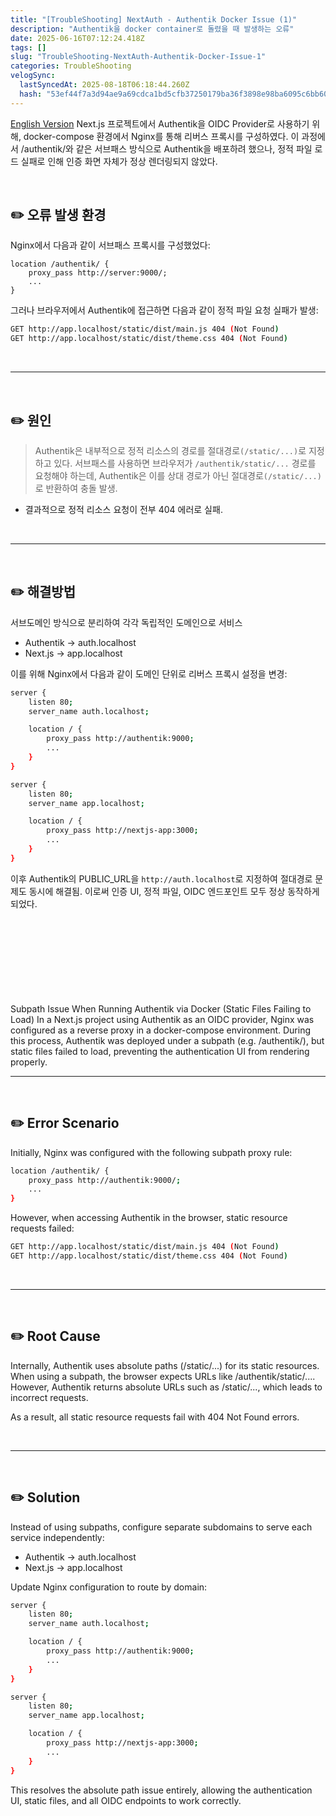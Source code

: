 ```yaml
---
title: "[TroubleShooting] NextAuth - Authentik Docker Issue (1)"
description: "Authentik을 docker container로 돌렸을 때 발생하는 오류"
date: 2025-06-16T07:12:24.418Z
tags: []
slug: "TroubleShooting-NextAuth-Authentik-Docker-Issue-1"
categories: TroubleShooting
velogSync:
  lastSyncedAt: 2025-08-18T06:18:44.260Z
  hash: "53ef44f7a3d94ae9a69cdca1bd5cfb37250179ba36f3898e98ba6095c6bb608b"
---
```


<a href="#English">English Version</a>
Next.js 프로젝트에서 Authentik을 OIDC Provider로 사용하기 위해, docker-compose 환경에서 Nginx를 통해 리버스 프록시를 구성하였다.
이 과정에서 /authentik/와 같은 서브패스 방식으로 Authentik을 배포하려 했으나, 정적 파일 로드 실패로 인해 인증 화면 자체가 정상 렌더링되지 않았다.

<br>

## ✏️ 오류 발생 환경
Nginx에서 다음과 같이 서브패스 프록시를 구성했었다:

```nginx
location /authentik/ {
    proxy_pass http://server:9000/;
    ...
}
```

그러나 브라우저에서 Authentik에 접근하면 다음과 같이 정적 파일 요청 실패가 발생:

```bash
GET http://app.localhost/static/dist/main.js 404 (Not Found)
GET http://app.localhost/static/dist/theme.css 404 (Not Found)
```

<br>

---

<br>

## ✏️ 원인
>Authentik은 내부적으로 정적 리소스의 경로를 절대경로`(/static/...)`로 지정하고 있다.
서브패스를 사용하면 브라우저가 `/authentik/static/...` 경로를 요청해야 하는데, Authentik은 이를 상대 경로가 아닌 절대경로`(/static/...)`로 반환하여 충돌 발생.

- 결과적으로 정적 리소스 요청이 전부 404 에러로 실패.


<br>

---

<br>

## ✏️ 해결방법
서브도메인 방식으로 분리하여 각각 독립적인 도메인으로 서비스

- Authentik → auth.localhost
- Next.js → app.localhost

이를 위해 Nginx에서 다음과 같이 도메인 단위로 리버스 프록시 설정을 변경:

```bash
server {
    listen 80;
    server_name auth.localhost;

    location / {
        proxy_pass http://authentik:9000;
        ...
    }
}

server {
    listen 80;
    server_name app.localhost;

    location / {
        proxy_pass http://nextjs-app:3000;
        ...
    }
}
```

이후 Authentik의 PUBLIC_URL을 ```http://auth.localhost```로 지정하여 절대경로 문제도 동시에 해결됨.
이로써 인증 UI, 정적 파일, OIDC 엔드포인트 모두 정상 동작하게 되었다.

<br>



<br>
<br>
<br>
<br>
<br>
<br>
<br>

<div id = "English"></div>
Subpath Issue When Running Authentik via Docker (Static Files Failing to Load)
In a Next.js project using Authentik as an OIDC provider, Nginx was configured as a reverse proxy in a docker-compose environment.
During this process, Authentik was deployed under a subpath (e.g. /authentik/), but static files failed to load, preventing the authentication UI from rendering properly.


<br>

---
<br>

## ✏️ Error Scenario
Initially, Nginx was configured with the following subpath proxy rule:

```bash
location /authentik/ {
    proxy_pass http://authentik:9000/;
    ...
}
```
However, when accessing Authentik in the browser, static resource requests failed:

```bash
GET http://app.localhost/static/dist/main.js 404 (Not Found)
GET http://app.localhost/static/dist/theme.css 404 (Not Found)
```

<br>

---

<br>

## ✏️ Root Cause
Internally, Authentik uses absolute paths (/static/...) for its static resources.
When using a subpath, the browser expects URLs like /authentik/static/....
However, Authentik returns absolute URLs such as /static/..., which leads to incorrect requests.

As a result, all static resource requests fail with 404 Not Found errors.

<br>

---

<br>


## ✏️ Solution
Instead of using subpaths, configure separate subdomains to serve each service independently:
- Authentik → auth.localhost
- Next.js → app.localhost

Update Nginx configuration to route by domain:

```bash
server {
    listen 80;
    server_name auth.localhost;

    location / {
        proxy_pass http://authentik:9000;
        ...
    }
}

server {
    listen 80;
    server_name app.localhost;

    location / {
        proxy_pass http://nextjs-app:3000;
        ...
    }
}
```


This resolves the absolute path issue entirely, allowing the authentication UI, static files, and all OIDC endpoints to work correctly.


